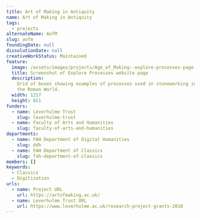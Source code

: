 ```yaml
---
title: Art of Making in Antiquity
name: Art of Making in Antiquity
tags:
  - projects
alternateName: AofM
slug: aofm
foundingDate: null
dissolutionDate: null
creativeWorkStatus: Maintained
feature:
  image: /assets/images/projects/Age_of_Making--explore-processes-page-screenshot-resized.jpg
  title: Screenshot of Explore Processes website page
  description:
    Grid of boxes showing examples of processes used in stoneworking in
    the Roman World.
  width: 1217
  height: 811
funders:
  - name: Leverhulme Trust
    slug: leverhulme-trust
  - name: Faculty of Arts and Humanities
    slug: faculty-of-arts-and-humanities
departments:
  - name: FAH Department of Digital Humanities
    slug: ddh
  - name: FAH Department of Classics
    slug: fah-department-of-classics
members: []
keywords:
  - Classics
  - Digitization
urls:
  - name: Project URL
    url: https://artofmaking.ac.uk/
  - name: Leverhulme Trust URL
    url: https://www.leverhulme.ac.uk/research-project-grants-2010
---
```

